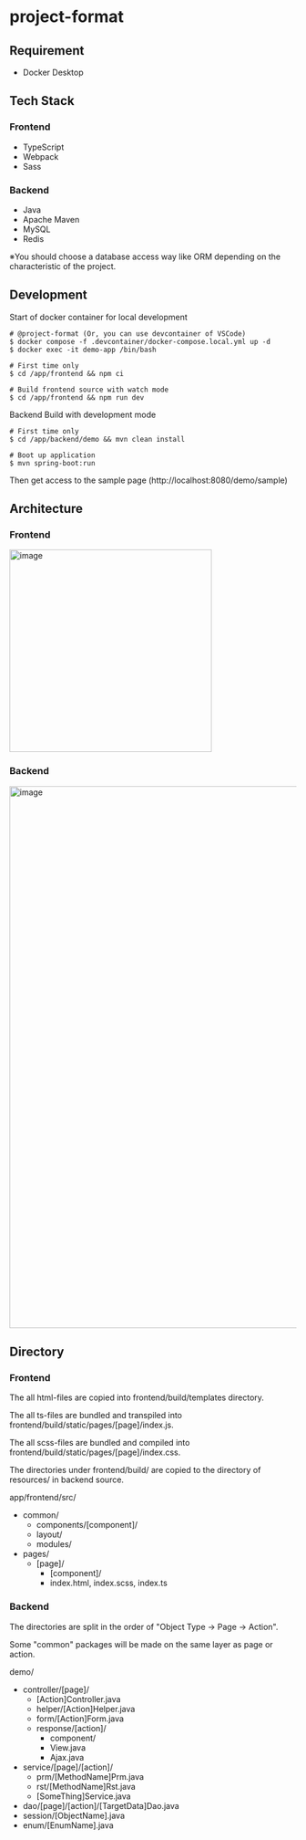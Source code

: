 # project-format

## Requirement
- Docker Desktop

## Tech Stack
### Frontend
- TypeScript
- Webpack
- Sass

### Backend
- Java
- Apache Maven
- MySQL
- Redis

※You should choose a database access way like ORM depending on the characteristic of the project.

## Development

Start of docker container for local development
```
# @project-format (Or, you can use devcontainer of VSCode)
$ docker compose -f .devcontainer/docker-compose.local.yml up -d
$ docker exec -it demo-app /bin/bash

# First time only
$ cd /app/frontend && npm ci

# Build frontend source with watch mode
$ cd /app/frontend && npm run dev
```

Backend Build with development mode
```
# First time only
$ cd /app/backend/demo && mvn clean install

# Boot up application
$ mvn spring-boot:run
```

Then get access to the sample page (http://localhost:8080/demo/sample)

## Architecture

### Frontend

<img width="355" alt="image" src="https://github.com/takahiroaoki/project-format/assets/69064981/b588f240-0a39-4208-8c11-e124a3504cac">


### Backend

<img width="950" alt="image" src="https://github.com/takahiroaoki/project-format/assets/69064981/39507e86-41fd-4095-9439-f5b5e3402af8">


## Directory
### Frontend

The all html-files are copied into frontend/build/templates directory.

The all ts-files are bundled and transpiled into frontend/build/static/pages/[page]/index.js.

The all scss-files are bundled and compiled into frontend/build/static/pages/[page]/index.css.

The directories under frontend/build/ are copied to the directory of resources/ in backend source.

app/frontend/src/
- common/
  - components/[component]/
  - layout/
  - modules/
- pages/
  - [page]/
    - [component]/
    - index.html, index.scss, index.ts

### Backend

The directories are split in the order of "Object Type -> Page -> Action".

Some "common" packages will be made on the same layer as page or action.

demo/
- controller/[page]/
  - [Action]Controller.java
  - helper/[Action]Helper.java
  - form/[Action]Form.java
  - response/[action]/
    - component/
    - View.java
    - Ajax.java
- service/[page]/[action]/
  - prm/[MethodName]Prm.java
  - rst/[MethodName]Rst.java
  - [SomeThing]Service.java
- dao/[page]/[action]/[TargetData]Dao.java
- session/[ObjectName].java
- enum/[EnumName].java
